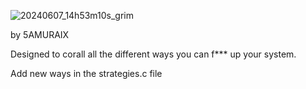 
![20240607_14h53m10s_grim](https://github.com/5AMURAIXCODE/fums/assets/172000717/84fe9649-44ba-467a-8250-38a009ccffc1)

by 5AMURAIX

Designed to corall all the different ways you can f*** up your system.

Add new ways in the strategies.c file

